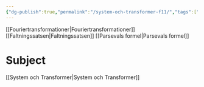 ```yaml
---
{"dg-publish":true,"permalink":"/system-och-transformer-f11/","tags":["föreläsning","systemochtransformer"]}
---
```


[[Fouriertransformationer\|Fouriertransformationer]]
[[Faltningssatsen\|Faltningssatsen]]
[[Parsevals formel\|Parsevals formel]]
 

# Subject
[[System och Transformer\|System och Transformer]]
